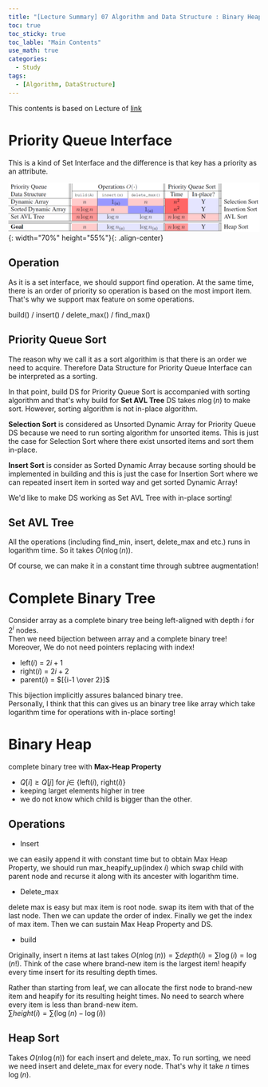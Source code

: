```yaml
---
title: "[Lecture Summary] 07 Algorithm and Data Structure : Binary Heap"
toc: true
toc_sticky: true
toc_lable: "Main Contents"
use_math: true
categories:
  - Study
tags:
  - [Algorithm, DataStructure]
---
```


This contents is based on Lecture of [link](https://ocw.mit.edu/courses/6-006-introduction-to-algorithms-spring-2020/pages/syllabus/)

# Priority Queue Interface

This is a kind of Set Interface and the difference is that key has a priority as an attribute. 

![제목](/assets/images/algorithm/7-0.PNG){: width="70%" height="55%"}{: .align-center}

## Operation

As it is a set interface, we should support find operation. At the same time, there is an order of priority so operation is based on the most import item. That's why we support max feature on some operations.

build() / insert() / delete_max() / find_max()

## Priority Queue Sort

The reason why we call it as a sort algorithim is that there is an order we need to acquire. Therefore Data Structure for Priority Queue Interface can be interpreted as a sorting.

In that point, build DS for Priority Queue Sort is accompanied with sorting algorithm and that's why build for **Set AVL Tree** DS takes $n\log(n)$ to make sort. However, sorting algorithm is not in-place algorithm.

**Selection Sort** is considered as Unsorted Dynamic Array for Priority Queue DS because we need to run sorting algorithm for unsorted items. This is just the case for Selection Sort where there exist unsorted items and sort them in-place.

**Insert Sort** is consider as Sorted Dynamic Array because sorting should be implemented in building and this is just the case for Insertion Sort where we can repeated insert item in sorted way and get sorted Dynamic Array!

We'd like to make DS working as Set AVL Tree with in-place sorting!

## Set AVL Tree

All the operations (including find_min, insert, delete_max and etc.) runs in logarithm time. So it takes $O(n\log(n))$.

Of course, we can make it in a constant time through subtree augmentation! 

# Complete Binary Tree

Consider array as a complete binary tree being left-aligned with depth $i$ for $2^i$ nodes.<br>
Then we need bijection between array and a complete binary tree! Moreover, We do not need pointers replacing with index!
- left($i$) = $2i+1$
- right($i$) = $2i+2$
- parent($i$) = $[{i-1 \over 2}]$

This bijection implicitly assures balanced binary tree.<br>
Personally, I think that this can gives us an binary tree like array which take logarithm time for operations with in-place sorting!

# Binary Heap

complete binary tree with **Max-Heap Property**
- $Q[i] \ge Q[j]$ for $j \in$ {left($i$), right($i$)}
- keeping larget elements higher in tree
- we do not know which child is bigger than the other.

## Operations 

- Insert

we can easily append it with constant time but to obtain Max Heap Property, we should run max_heapify_up(index $i$) which swap child with parent node and recurse it along with its ancester with logarithm time.

- Delete_max

delete max is easy but max item is root node. swap its item with that of the last node. Then we can update the order of index. Finally we get the index of max item. Then we can sustain Max Heap Property and DS.


- build

Originally, insert n items at last takes $O(n\log(n)) = \sum depth(i) = \sum \log(i) = \log(n!)$. Think of the case where brand-new item is the largest item! heapify every time insert for its resulting depth times.

Rather than starting from leaf, we can allocate the first node to brand-new item and heapify for its resulting height times. No need to search where every item is less than brand-new item.<br>
$\sum height(i) = \sum (\log(n)-\log(i))$


## Heap Sort

Takes $O(n\log(n))$ for each insert and delete_max. To run sorting, we need we need insert and delete_max for every node. That's why it take $n$ times $\log(n)$.
